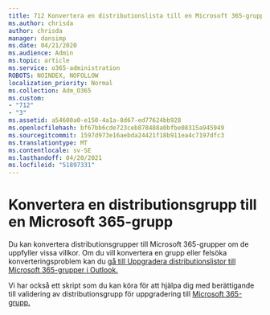 ```yaml
---
title: 712 Konvertera en distributionslista till en Microsoft 365-grupp
ms.author: chrisda
author: chrisda
manager: dansimp
ms.date: 04/21/2020
ms.audience: Admin
ms.topic: article
ms.service: o365-administration
ROBOTS: NOINDEX, NOFOLLOW
localization_priority: Normal
ms.collection: Adm_O365
ms.custom:
- "712"
- "3"
ms.assetid: a54600a0-e150-4a1a-8d67-ed77624bb928
ms.openlocfilehash: bf67bb6cde723ceb878488a0bfbe08315a945949
ms.sourcegitcommit: 1597d973e16aebda24421f18b911ea4c7197dfc3
ms.translationtype: MT
ms.contentlocale: sv-SE
ms.lasthandoff: 04/20/2021
ms.locfileid: "51897331"
---
```

# <a name="convert-a-distribution-group-to-a-microsoft-365-group"></a>Konvertera en distributionsgrupp till en Microsoft 365-grupp

Du kan konvertera distributionsgrupper till Microsoft 365-grupper om de uppfyller vissa villkor. Om du vill konvertera en grupp eller felsöka konverteringsproblem kan du [gå till Uppgradera distributionslistor till Microsoft 365-grupper i Outlook.](https://docs.microsoft.com/microsoft-365/admin/manage/upgrade-distribution-lists)

Vi har också ett skript som du kan köra för att hjälpa dig med berättigande till validering av distributionsgrupp för uppgradering till [Microsoft 365-grupp.](https://aka.ms/DLToM365Group)